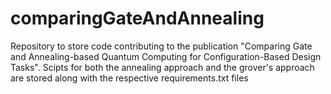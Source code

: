 # comparingGateAndAnnealing
Repository to store code contributing to the publication "Comparing Gate and Annealing-based Quantum Computing for Configuration-Based Design Tasks".
Scipts for both the annealing approach and the grover's approach are stored along with the respective requirements.txt files
